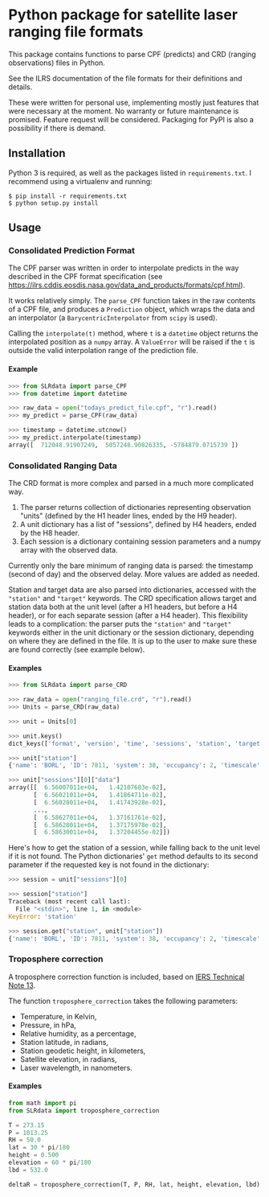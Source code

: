 # Python package for satellite laser ranging file formats

This package contains functions to parse CPF (predicts) and CRD (ranging
observations) files in Python.

See the ILRS documentation of the file formats for their definitions and
details.

These were written for personal use, implementing mostly just features that
were necessary at the moment. No warranty or future maintenance is promised.
Feature request will be considered. Packaging for PyPI is also a possibility if
there is demand.

## Installation

Python 3 is required, as well as the packages listed in `requirements.txt`. I
recommend using a virtualenv and running:

```
$ pip install -r requirements.txt
$ python setup.py install
```

## Usage

### Consolidated Prediction Format

The CPF parser was written in order to interpolate predicts in the way
described in the CPF format specification (see
https://ilrs.cddis.eosdis.nasa.gov/data_and_products/formats/cpf.html).

It works relatively simply. The `parse_CPF` function takes in the raw contents
of a CPF file, and produces a `Prediction` object, which wraps the data and an
interpolator (a `BarycentricInterpolator` from `scipy` is used).

Calling the `interpolate(t)` method, where `t` is a `datetime` object returns
the interpolated position as a `numpy` array. A `ValueError` will be raised if
the `t` is outside the valid interpolation range of the prediction file.

#### Example

```python
>>> from SLRdata import parse_CPF
>>> from datetime import datetime

>>> raw_data = open("todays_predict_file.cpf", "r").read()
>>> my_predict = parse_CPF(raw_data)

>>> timestamp = datetime.utcnow()
>>> my_predict.interpolate(timestamp)
array([  712048.91907249,  5057248.90826335, -5784879.0715739 ])
```

### Consolidated Ranging Data

The CRD format is more complex and parsed in a much more complicated way. 

1. The parser returns collection of dictionaries representing observation 
    "units" (defined by the H1 header lines, ended by the H9 header). 
2. A unit dictionary has a list of "sessions", defined by H4 headers, ended by 
    the H8 header.
3. Each session is a dictionary containing session parameters and a numpy
    array with the observed data.

Currently only the bare minimum of ranging data is parsed: the timestamp
(second of day) and the observed delay. More values are added as needed.

Station and target data are also parsed into dictionaries, accessed with the
`"station"` and `"target"` keywords. The CRD specification allows target and
station data both at the unit level (after a H1 headers, but before a H4
header), or for each separate session (after a H4 header). This flexibility
leads to a complication: the parser puts the `"station"` and `"target"`
keywords either in the unit dictionary or the session dictionary, depending on
where they are defined in the file. It is up to the user to make sure these
are found correctly (see example below).

#### Examples

```python
>>> from SLRdata import parse_CRD

>>> raw_data = open("ranging_file.crd", "r").read()
>>> Units = parse_CRD(raw_data)

>>> unit = Units[0]

>>> unit.keys()
dict_keys(['format', 'version', 'time', 'sessions', 'station', 'target'])

>>> unit["station"]
{'name': 'BORL', 'ID': 7811, 'system': 38, 'occupancy': 2, 'timescale': 7}

>>> unit["sessions"][0]["data"]
array([[  6.56007011e+04,   1.42107683e-02],
       [  6.56021011e+04,   1.41864711e-02],
       [  6.56028011e+04,   1.41743928e-02],
       ..., 
       [  6.58627011e+04,   1.37161761e-02],
       [  6.58628011e+04,   1.37175978e-02],
       [  6.58630011e+04,   1.37204455e-02]])
```

Here's how to get the station of a session, while falling back to the unit
level if it is not found. The Python dictionaries' `get` method defaults to its
second parameter if the requested key is not found in the dictionary:

```python
>>> session = unit["sessions"][0]

>>> session["station"]
Traceback (most recent call last):
  File "<stdin>", line 1, in <module>
KeyError: 'station'

>>> session.get("station", unit["station"])
{'name': 'BORL', 'ID': 7811, 'system': 38, 'occupancy': 2, 'timescale': 7}
```

### Troposphere correction

A troposphere correction function is included, based on [IERS Technical Note
13](https://www.iers.org/IERS/EN/Publications/TechnicalNotes/tn13.html).

The function `troposphere_correction` takes the following parameters:
- Temperature, in Kelvin,
- Pressure, in hPa,
- Relative humidity, as a percentage,
- Station latitude, in radians,
- Station geodetic height, in kilometers,
- Satellite elevation, in radians,
- Laser wavelength, in nanometers.

#### Examples

```python
from math import pi
from SLRdata import troposphere_correction

T = 273.15
P = 1013.25
RH = 50.0
lat = 30 * pi/180
height = 0.500
elevation = 60 * pi/180
lbd = 532.0

deltaR = troposphere_correction(T, P, RH, lat, height, elevation, lbd)
```

